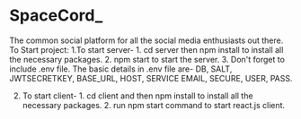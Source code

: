 # SpaceCord_
The common social platform for all the social media enthusiasts out there.
To Start project: 
1.To start server- 1. cd server then npm install to install all the necessary packages. 
                   2. npm start to start the server.
                   3. Don't forget to include .env file. The basic details in .env file are- DB, SALT, JWTSECRETKEY, BASE_URL, HOST, 
                      SERVICE EMAIL, SECURE, USER, PASS.
                      
2. To start client- 1. cd client and then npm install to install all the necessary packages.
                    2. run npm start command to start react.js client.
